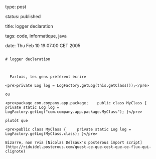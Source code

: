 type: post
status: published
title: logger declaration
tags: code, informatique, java
date: Thu Feb 10 19:07:00 CET 2005
~~~~~~
# logger declaration

  Parfois, les gens préfèrent écrire

<pre>private Log log = LogFactory.getLog(this.getClass());</pre>

ou

<pre>package com.company.app.package;    public class MyClass {     private static Log log = LogFactory.getLog("com.company.app.package.MyClass"); }</pre>

plutôt que

<pre>public class MyClass {     private static Log log = LogFactory.getLog(MyClass.class); }</pre>

Bizarre, non ?via [Nicolas Delsaux's posterous import script](http://riduidel.posterous.com/quest-ce-que-cest-que-ce-flux-qui-clignote)